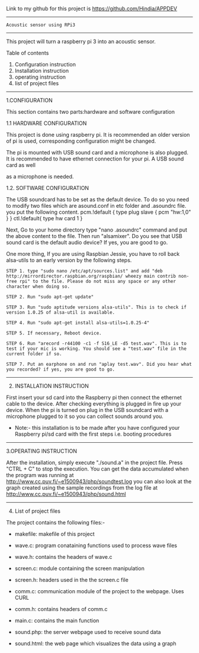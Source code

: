 Link to my github for this project is https://github.com/Hindia/APPDEV

----------------------------------------
	Acoustic sensor using RPi3
-----------------------------------------


This project will turn a raspberry pi 3 into an acoustic sensor.

Table of contents
 
1. Configuration instruction
2. Installation instruction
3. operating instruction
4. list of project files

------------------------------------------

1.CONFIGURATION

This section contains two parts:hardware and software configuration

1.1 HARDWARE CONFIGURATION

This project is done using raspberry pi. It is recommended an older version of pi is used, corresponding configuration might be changed.

The pi is mounted with USB sound card and a microphone is also plugged. It is recommended to have ethernet connection for your pi. A USB sound card as well

as a microphone is needed.

1.2. SOFTWARE CONFIGURATION

The USB soundcard has to be set as the default device. To do so you need to modify two files which are asound.conf in etc folder and .asoundrc file. you put the following content.
pcm.!default {
	type plug
	slave {
		pcm "hw:1,0"
	}
}
ctl.!default{
	type hw 
	card 1
}

Next, Go to your home directory type "nano .asoundrc" command and put the above content to the file. Then run "alsamixer". Do you see that USB sound card is the default audio device? If yes, you are good to go.

One more thing, If you are using Raspbian Jessie, you have to roll back alsa-utils to an early version by the following steps.

	STEP 1. type "sudo nano /etc/apt/sources.list" and add "deb http://mirrordirector.raspbian.org/raspbian/ wheezy main contrib non-free rpi" to the file. Please do not miss any space or any other character when doing so.

	STEP 2. Run "sudo apt-get update"

	STEP 3. Run "sudo aptitude versions alsa-utils". This is to check if version 1.0.25 of alsa-util is available.

	STEP 4. Run "sudo apt-get install alsa-utils=1.0.25-4"

	STEP 5. If necessary, Reboot device.

	STEP 6. Run "arecord -r44100 -c1 -f S16_LE -d5 test.wav". This is to test if your mic is working. You should see a "test.wav" file in the current folder if so.

	STEP 7. Put an earphone on and run "aplay test.wav". Did you hear what you recorded? if yes, you are good to go.  

----------------------------------

2. INSTALLATION INSTRUCTION

First insert your sd card into the Raspberry pi then connect the ethernet cable to the device. After checking everything is plugged in fire up your device. When the pi is turned on plug in the USB soundcard with a microphone plugged to it so you can collect sounds around you. 

- Note:- this installation is to be made after you have configured your Raspberry pi/sd card with the first steps i.e. booting procedures 
----------------------------

3.OPERATING INSTRUCTION

After the installation, simply execute "./sound.a" in the project file. Press "CTRL + C" to stop the execution. You can get the data accumulated when the 
program was running at http://www.cc.puv.fi/~e1500943/php/soundtest.log you can also look at the graph created using the sample recordings from the log file at
http://www.cc.puv.fi/~e1500943/php/sound.html


-----------------------------

4. List of project files

The project contains the following files:-

- makefile: makefile of this project

- wave.c: program conataining functions used to process wave files

- wave.h: contains the headers of wave.c

- screen.c: module containing the screen manipulation

- screen.h: headers used in the the screen.c file

- comm.c: communication module of the project to the webpage. Uses CURL

- comm.h: contains headers of comm.c

- main.c: contains the main function

- sound.php: the server webpage used to receive sound data 

- sound.html: the web page which visualizes the data using a graph 
